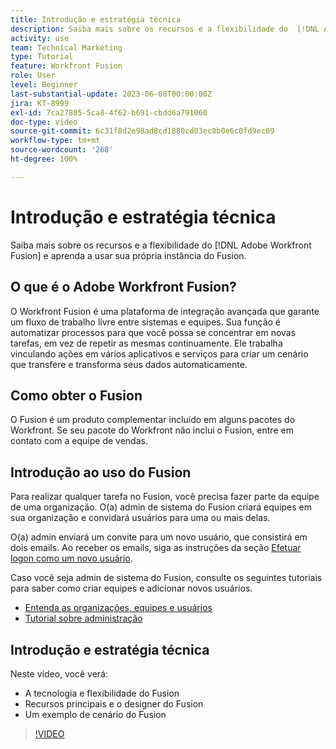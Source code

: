 ```yaml
---
title: Introdução e estratégia técnica
description: Saiba mais sobre os recursos e a flexibilidade do  [!DNL Adobe Workfront Fusion] e aprenda a usar sua própria instância do Fusion.
activity: use
team: Technical Marketing
type: Tutorial
feature: Workfront Fusion
role: User
level: Beginner
last-substantial-update: 2023-06-08T00:00:00Z
jira: KT-8999
exl-id: 7ca27805-5ca8-4f62-b691-cbdd6a791060
doc-type: video
source-git-commit: 6c31f8d2e98ad8cd1880cd03ec0b0e6c0fd9ec09
workflow-type: tm+mt
source-wordcount: '268'
ht-degree: 100%

---
```


# Introdução e estratégia técnica

Saiba mais sobre os recursos e a flexibilidade do [!DNL Adobe Workfront Fusion] e aprenda a usar sua própria instância do Fusion.

## O que é o Adobe Workfront Fusion?

O Workfront Fusion é uma plataforma de integração avançada que garante um fluxo de trabalho livre entre sistemas e equipes. Sua função é automatizar processos para que você possa se concentrar em novas tarefas, em vez de repetir as mesmas continuamente. Ele trabalha vinculando ações em vários aplicativos e serviços para criar um cenário que transfere e transforma seus dados automaticamente.

## Como obter o Fusion

O Fusion é um produto complementar incluído em alguns pacotes do Workfront. Se seu pacote do Workfront não inclui o Fusion, entre em contato com a equipe de vendas.

## Introdução ao uso do Fusion

Para realizar qualquer tarefa no Fusion, você precisa fazer parte da equipe de uma organização. O(a) admin de sistema do Fusion criará equipes em sua organização e convidará usuários para uma ou mais delas.

O(a) admin enviará um convite para um novo usuário, que consistirá em dois emails. Ao receber os emails, siga as instruções da seção [Efetuar logon como um novo usuário](https://experienceleague.adobe.com/docs/workfront-learn/tutorials-workfront/fusion/welcome-to-workfront-fusion/log-in-as-a-new-user.html?lang=pt-BR).

Caso você seja admin de sistema do Fusion, consulte os seguintes tutoriais para saber como criar equipes e adicionar novos usuários.

* [Entenda as organizações, equipes e usuários](https://experienceleague.adobe.com/docs/workfront-learn/tutorials-workfront/fusion/workfront-fusion-administration/understand-organizations-teams-and-users.html?lang=pt-BR)
* [Tutorial sobre administração](https://experienceleague.adobe.com/docs/workfront-learn/tutorials-workfront/fusion/workfront-fusion-administration/administration-walkthrough.html?lang=pt-BR)

## Introdução e estratégia técnica

Neste vídeo, você verá:

* A tecnologia e flexibilidade do Fusion
* Recursos principais e o designer do Fusion
* Um exemplo de cenário do Fusion

>[!VIDEO](https://video.tv.adobe.com/v/335259/?quality=12&learn=on)
